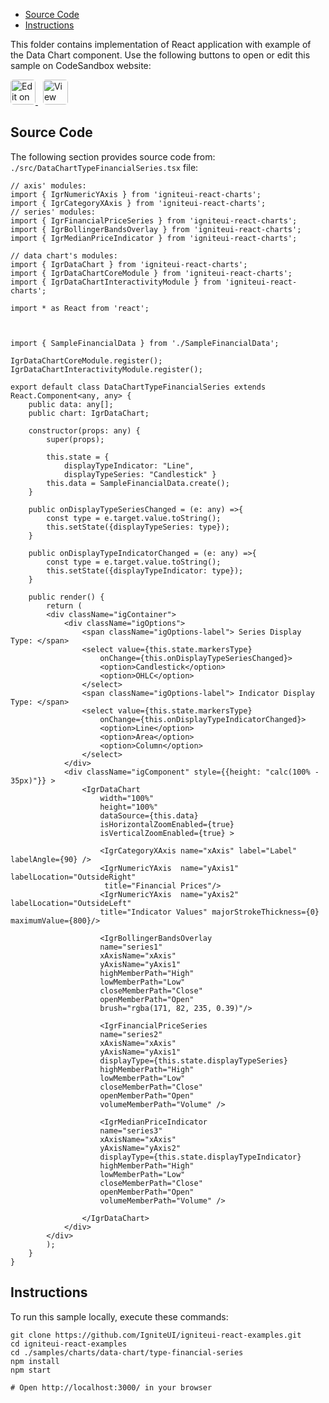 <!-- WARNING Do not change this file because it wil be auto re-generated from template file: -->
<!-- https://github.com/IgniteUI/igniteui-react-examples/tree/master/sample-template-files/ReadMe.md -->

<!-- ## Table of Contents -->
<!-- - [Sample Preview](#Sample-Preview) -->
- [Source Code](#Source-Code)
- [Instructions](#Instructions)

This folder contains implementation of React application with example of the Data Chart component. Use the following buttons to open or edit this sample on CodeSandbox website:

<!-- [Data Chart](https://infragistics.com/Reactsite/components/data-chart.html) -->

<html lang="en" xmlns="http://www.w3.org/1999/xhtml">
    <body>
        <a target="_blank" href="https://codesandbox.io/s/github/IgniteUI/igniteui-react-examples/tree/master/samples/charts/data-chart/type-financial-series?fontsize=14&hidenavigation=1&theme=dark&view=preview&file=/src/DataChartTypeFinancialSeries.tsx" rel="noopener noreferrer">
            <img height="40px" style="border-radius: 0.3rem" alt="Edit on CodeSandbox" src="https://static.infragistics.com/xplatform/images/sandbox/edit.png"/>
        </a>
        <!-- <a target="_blank"
href="https://codesandbox.io/s/github/IgniteUI/igniteui-react-examples/tree/master/samples/maps/geo-map/binding-csv-points?fontsize=14&hidenavigation=1&theme=dark&view=preview">
            <img alt="Edit Sample" src="https://codesandbox.io/static/img/play-codesandbox.svg"/>
        </a> -->
        <a target="_blank" style="margin-left: 0.5rem"
href="https://codesandbox.io/embed/github/IgniteUI/igniteui-react-examples/tree/master/samples/charts/data-chart/type-financial-series?fontsize=14&hidenavigation=1&theme=dark&view=preview&file=/src/DataChartTypeFinancialSeries.tsx">
            <img height="40px" style="border-radius: 0.3rem" alt="View on CodeSandbox" src="https://static.infragistics.com/xplatform/images/sandbox/view.png"/>
        </a>
        <!-- <a target="_blank"
href="https://codesandbox.io/embed/github/IgniteUI/igniteui-react-examples/tree/master/samples/maps/geo-map/binding-csv-points?fontsize=14&hidenavigation=1&theme=dark&view=preview">
            <img alt="View on CodeSandbox" src="https://static.infragistics.com/xplatform/images/sandbox/view.png"/>
        </a>
https://codesandbox.io/embed/react-treemap-overview-rtb45
https://codesandbox.io/static/img/play-codesandbox.svg
https://codesandbox.io/embed/react-treemap-overview-rtb45?view=browser -->
    </body>
</html>

<!-- ## Sample Preview -->

<!-- <iframe
  src="https://codesandbox.io/embed/github/IgniteUI/igniteui-react-examples/tree/master/samples/charts/data-chart/type-financial-series?fontsize=14&hidenavigation=1&theme=dark&view=preview&file=/src/DataChartTypeFinancialSeries.tsx"
  style="width:100%; height:400px; border:0; border-radius: 4px; overflow:hidden;"
  allow="accelerometer; ambient-light-sensor; camera; encrypted-media; geolocation; gyroscope; hid; microphone; midi; payment; usb; vr"
  sandbox="allow-forms allow-modals allow-popups allow-presentation allow-same-origin allow-scripts"
></iframe> -->

## Source Code

The following section provides source code from:
`./src/DataChartTypeFinancialSeries.tsx` file:

```tsx
// axis' modules:
import { IgrNumericYAxis } from 'igniteui-react-charts';
import { IgrCategoryXAxis } from 'igniteui-react-charts';
// series' modules:
import { IgrFinancialPriceSeries } from 'igniteui-react-charts';
import { IgrBollingerBandsOverlay } from 'igniteui-react-charts';
import { IgrMedianPriceIndicator } from 'igniteui-react-charts';

// data chart's modules:
import { IgrDataChart } from 'igniteui-react-charts';
import { IgrDataChartCoreModule } from 'igniteui-react-charts';
import { IgrDataChartInteractivityModule } from 'igniteui-react-charts';

import * as React from 'react';



import { SampleFinancialData } from './SampleFinancialData';

IgrDataChartCoreModule.register();
IgrDataChartInteractivityModule.register();

export default class DataChartTypeFinancialSeries extends React.Component<any, any> {
    public data: any[];
    public chart: IgrDataChart;

    constructor(props: any) {
        super(props);

        this.state = {
            displayTypeIndicator: "Line",
            displayTypeSeries: "Candlestick" }
        this.data = SampleFinancialData.create();
    }

    public onDisplayTypeSeriesChanged = (e: any) =>{
        const type = e.target.value.toString();
        this.setState({displayTypeSeries: type});
    }

    public onDisplayTypeIndicatorChanged = (e: any) =>{
        const type = e.target.value.toString();
        this.setState({displayTypeIndicator: type});
    }

    public render() {
        return (
        <div className="igContainer">
            <div className="igOptions">
                <span className="igOptions-label"> Series Display Type: </span>
                <select value={this.state.markersType}
                    onChange={this.onDisplayTypeSeriesChanged}>
                    <option>Candlestick</option>
                    <option>OHLC</option>
                </select>
                <span className="igOptions-label"> Indicator Display Type: </span>
                <select value={this.state.markersType}
                    onChange={this.onDisplayTypeIndicatorChanged}>
                    <option>Line</option>
                    <option>Area</option>
                    <option>Column</option>
                </select>
            </div>
            <div className="igComponent" style={{height: "calc(100% - 35px)"}} >
                <IgrDataChart
                    width="100%"
                    height="100%"
                    dataSource={this.data}
                    isHorizontalZoomEnabled={true}
                    isVerticalZoomEnabled={true} >

                    <IgrCategoryXAxis name="xAxis" label="Label" labelAngle={90} />
                    <IgrNumericYAxis  name="yAxis1" labelLocation="OutsideRight"
                     title="Financial Prices"/>
                    <IgrNumericYAxis  name="yAxis2" labelLocation="OutsideLeft"
                    title="Indicator Values" majorStrokeThickness={0} maximumValue={800}/>

                    <IgrBollingerBandsOverlay
                    name="series1"
                    xAxisName="xAxis"
                    yAxisName="yAxis1"
                    highMemberPath="High"
                    lowMemberPath="Low"
                    closeMemberPath="Close"
                    openMemberPath="Open"
                    brush="rgba(171, 82, 235, 0.39)"/>

                    <IgrFinancialPriceSeries
                    name="series2"
                    xAxisName="xAxis"
                    yAxisName="yAxis1"
                    displayType={this.state.displayTypeSeries}
                    highMemberPath="High"
                    lowMemberPath="Low"
                    closeMemberPath="Close"
                    openMemberPath="Open"
                    volumeMemberPath="Volume" />

                    <IgrMedianPriceIndicator
                    name="series3"
                    xAxisName="xAxis"
                    yAxisName="yAxis2"
                    displayType={this.state.displayTypeIndicator}
                    highMemberPath="High"
                    lowMemberPath="Low"
                    closeMemberPath="Close"
                    openMemberPath="Open"
                    volumeMemberPath="Volume" />

                </IgrDataChart>
            </div>
        </div>
        );
    }
}

```

## Instructions
To run this sample locally, execute these commands:

```
git clone https://github.com/IgniteUI/igniteui-react-examples.git
cd igniteui-react-examples
cd ./samples/charts/data-chart/type-financial-series
npm install
npm start

# Open http://localhost:3000/ in your browser
```

